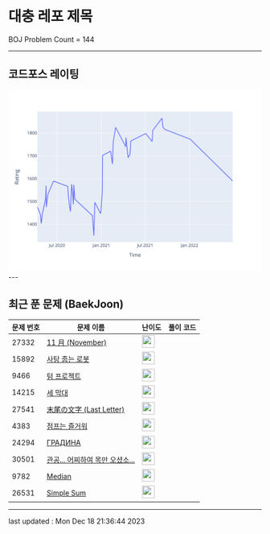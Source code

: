 # 대충 레포 제목

BOJ Problem Count = 144

---

## 코드포스 레이팅
[![Rating Graph](./cfStats.svg)](https://github.com/ingyu1008/Algorithm-Problem-Solving/blob/master/cfStats.html)---

## 최근 푼 문제 (BaekJoon)
| 문제 번호 | 문제 이름 | 난이도 | 풀이 코드 |
| --- | --- | --- | --- |
| 27332 | [11 月 (November)](https://www.acmicpc.net/problem/27332) | <img height="25px" width="25px=" src="https://static.solved.ac/tier_small/2.svg"/> |  |
| 15892 | [사탕 줍는 로봇](https://www.acmicpc.net/problem/15892) | <img height="25px" width="25px=" src="https://static.solved.ac/tier_small/17.svg"/> |  |
| 9466 | [텀 프로젝트](https://www.acmicpc.net/problem/9466) | <img height="25px" width="25px=" src="https://static.solved.ac/tier_small/13.svg"/> |  |
| 14215 | [세 막대](https://www.acmicpc.net/problem/14215) | <img height="25px" width="25px=" src="https://static.solved.ac/tier_small/3.svg"/> |  |
| 27541 | [末尾の文字 (Last Letter)](https://www.acmicpc.net/problem/27541) | <img height="25px" width="25px=" src="https://static.solved.ac/tier_small/2.svg"/> |  |
| 4383 | [점프는 즐거워](https://www.acmicpc.net/problem/4383) | <img height="25px" width="25px=" src="https://static.solved.ac/tier_small/6.svg"/> |  |
| 24294 | [ГРАДИНА](https://www.acmicpc.net/problem/24294) | <img height="25px" width="25px=" src="https://static.solved.ac/tier_small/2.svg"/> |  |
| 30501 | [관공... 어찌하여 목만 오셨소...](https://www.acmicpc.net/problem/30501) | <img height="25px" width="25px=" src="https://static.solved.ac/tier_small/2.svg"/> |  |
| 9782 | [Median](https://www.acmicpc.net/problem/9782) | <img height="25px" width="25px=" src="https://static.solved.ac/tier_small/2.svg"/> |  |
| 26531 | [Simple Sum](https://www.acmicpc.net/problem/26531) | <img height="25px" width="25px=" src="https://static.solved.ac/tier_small/2.svg"/> |  |


---

last updated : Mon Dec 18 21:36:44 2023

